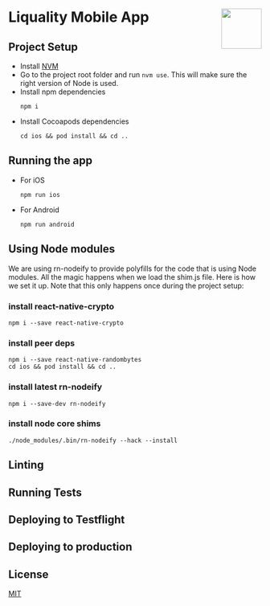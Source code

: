 # Liquality Mobile App <img align="right" src="https://raw.githubusercontent.com/liquality/chainabstractionlayer/master/liquality-logo.png" height="80px" />

## Project Setup
- Install [NVM](https://github.com/nvm-sh/nvm#installing-and-updating)
- Go to the project root folder and run `nvm use`. This will make sure the right version of Node is used.
- Install npm dependencies
    ```
    npm i
    ```
- Install Cocoapods dependencies
    ```
    cd ios && pod install && cd ..
    ```

## Running the app
- For iOS
    ```
    npm run ios 
    ```
- For Android
    ```
    npm run android
    ```

## Using Node modules
We are using rn-nodeify to provide polyfills for the code that is using Node modules. All the magic happens when we load the shim.js file.
Here is how we set it up. Note that this only happens once during the project setup:

### install react-native-crypto
```
npm i --save react-native-crypto
```

### install peer deps
```
npm i --save react-native-randombytes
cd ios && pod install && cd ..
```

### install latest rn-nodeify
```
npm i --save-dev rn-nodeify
```
### install node core shims
```
./node_modules/.bin/rn-nodeify --hack --install
```

## Linting
## Running Tests
## Deploying to Testflight
## Deploying to production
## License

[MIT](./LICENSE.md)
